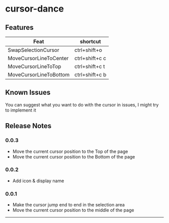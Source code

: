 # cursor-dance

## Features

| Feat                   | shortcut       |
| ---------------------- | -------------- |
| SwapSelectionCursor    | ctrl+shift+o   |
| MoveCursorLineToCenter | ctrl+shift+c c |
| MoveCursorLineToTop    | ctrl+shift+c t |
| MoveCursorLineToBottom | ctrl+shift+c b |

## Known Issues

You can suggest what you want to do with the cursor in issues, I might try to implement it

## Release Notes

### 0.0.3

- Move the current cursor position to the Top of the page
- Move the current cursor position to the Bottom of the page

### 0.0.2

- Add icon & display name

### 0.0.1

- Make the cursor jump end to end in the selection area
- Move the current cursor position to the middle of the page

---
